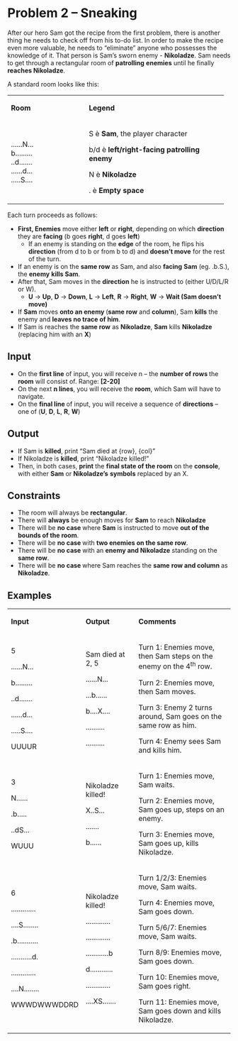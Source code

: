 <h1>Problem 2 &ndash; Sneaking</h1>
<p>After our hero Sam got the recipe from the first problem, there is another thing he needs to check off from his to-do list. In order to make the recipe even more valuable, he needs to &ldquo;eliminate&rdquo; anyone who possesses the knowledge of it. That person is Sam&rsquo;s sworn enemy - <strong>Nikoladze</strong>. Sam needs to get through a rectangular room of <strong>patrolling</strong> <strong>enemies</strong> until he finally <strong>reaches Nikoladze</strong>.</p>
<p>A standard room looks like this:</p>
<table width="0">
<tbody>
<tr>
<td width="160">
<p><strong>Room</strong></p>
</td>
<td width="297">
<p><strong>Legend</strong></p>
</td>
</tr>
<tr>
<td width="160">
<p>......N...<br /> b.........<br /> ..d.......<br /> ......d...<br /> .....S....</p>
</td>
<td width="297">
<p>S &egrave; <strong>Sam</strong>, the player character</p>
<p>b/d &egrave; <strong>left/right-facing</strong> <strong>patrolling enemy</strong></p>
<p>N &egrave; <strong>Nikoladze</strong></p>
<p>. &egrave; <strong>Empty space</strong></p>
</td>
</tr>
</tbody>
</table>
<p>Each turn proceeds as follows:</p>
<ul>
<li><strong>First, Enemies</strong> move either <strong>left</strong> or <strong>right</strong>, depending on which <strong>direction</strong> they are <strong>facing</strong> (b goes <strong>right</strong>, d goes <strong>left</strong>)
<ul>
<li>If an enemy is standing on the <strong>edge</strong> of the room, he flips his <strong>direction</strong> (from d to b or from b to d) and <strong>doesn&rsquo;t move</strong> for the rest of the turn.</li>
</ul>
</li>
<li>If an enemy is on the <strong>same row</strong> as Sam, and also <strong>facing</strong> <strong>Sam</strong> (eg. .b.S.), the <strong>enemy</strong> <strong>kills Sam</strong>.</li>
<li>After that, Sam moves in the <strong>direction</strong> he is instructed to (either U/D/L/R or W).
<ul>
<li><strong>U</strong> -&gt; <strong>Up</strong>, <strong>D</strong> -&gt; <strong>Down</strong>, <strong>L</strong> -&gt; <strong>Left</strong>, <strong>R</strong> -&gt; <strong>Right</strong>, <strong>W</strong> -&gt; <strong>Wait (Sam doesn&rsquo;t move)</strong></li>
</ul>
</li>
<li>If <strong>Sam</strong> moves <strong>onto an enemy </strong>(<strong>same row</strong> and <strong>column</strong>), Sam <strong>kills</strong> the enemy and <strong>leaves no trace of him</strong>.</li>
<li>If Sam is reaches the <strong>same row</strong> as <strong>Nikoladze</strong>, <strong>Sam</strong> kills <strong>Nikoladze </strong>(replacing him with an <strong>X</strong>)</li>
</ul>
<h2>Input</h2>
<ul>
<li>On the <strong>first line</strong> of input, you will receive n &ndash; the <strong>number of rows </strong>the <strong>room</strong> will consist of. Range: <strong>[2-20]</strong></li>
<li>On the next <strong>n lines</strong>, you will receive the <strong>room</strong>, which Sam will have to navigate.</li>
<li>On the <strong>final line </strong>of input, you will receive a sequence of <strong>directions</strong> &ndash; one of (<strong>U</strong>, <strong>D</strong>, <strong>L</strong>, <strong>R</strong>, <strong>W</strong>)</li>
</ul>
<h2>Output</h2>
<ul>
<li>If Sam is <strong>killed</strong>, print &ldquo;Sam died at {row}, {col}&rdquo;</li>
<li>If Nikoladze is <strong>killed</strong>, print &ldquo;Nikoladze killed!&rdquo;</li>
<li>Then, in both cases, <strong>print</strong> the <strong>final state of the room</strong> on the <strong>console</strong>, with either <strong>Sam</strong> or <strong>Nikoladze&rsquo;s</strong> <strong>symbols</strong> replaced by an X.</li>
</ul>
<h2>Constraints</h2>
<ul>
<li>The room will always be <strong>rectangular</strong>.</li>
<li>There will <strong>always</strong> be enough moves for <strong>Sam</strong> to reach <strong>Nikoladze</strong></li>
<li>There will be <strong>no case </strong>where <strong>Sam</strong> is instructed to move <strong>out of the bounds of the room</strong>.</li>
<li>There will be <strong>no case </strong>with <strong>two enemies on the same row</strong>.</li>
<li>There will be <strong>no case </strong>with an <strong>enemy and Nikoladze</strong> standing on the <strong>same row</strong>.</li>
<li>There will be <strong>no case </strong>where Sam reaches the <strong>same</strong> <strong>row and column </strong>as <strong>Nikoladze</strong>.</li>
</ul>
<h2>Examples</h2>
<table width="0">
<tbody>
<tr>
<td width="120">
<p><strong>Input</strong></p>
</td>
<td width="160">
<p><strong>Output</strong></p>
</td>
<td width="426">
<p><strong>Comments</strong></p>
</td>
</tr>
<tr>
<td width="120">
<p>5</p>
<p>......N...</p>
<p>b.........</p>
<p>..d.......</p>
<p>......d...</p>
<p>.....S....</p>
<p>UUUUR</p>
</td>
<td width="160">
<p>Sam died at 2, 5</p>
<p>......N...</p>
<p>...b......</p>
<p>b....X....</p>
<p>..........</p>
<p>..........</p>
</td>
<td width="426">
<p>Turn 1: Enemies move, then Sam steps on the enemy on the 4<sup>th</sup> row.</p>
<p>Turn 2: Enemies move, then Sam moves.</p>
<p>Turn 3: Enemy 2 turns around, Sam goes on the same row as him.</p>
<p>Turn 4: Enemy sees Sam and kills him.</p>
</td>
</tr>
<tr>
<td width="120">
<p>3</p>
<p>N......</p>
<p>.b.....</p>
<p>..dS...</p>
<p>WUUU</p>
</td>
<td width="160">
<p>Nikoladze killed!</p>
<p>X..S...</p>
<p>.......</p>
<p>b......</p>
</td>
<td width="426">
<p>Turn 1: Enemies move, Sam waits.</p>
<p>Turn 2: Enemies move, Sam goes up, steps on an enemy.</p>
<p>Turn 3: Enemies move, Sam goes up, kills Nikoladze.</p>
</td>
</tr>
<tr>
<td width="120">
<p>6</p>
<p>.............</p>
<p>....S........</p>
<p>.b...........</p>
<p>...........d.</p>
<p>.............</p>
<p>....N........</p>
<p>WWWDWWWDDRD</p>
</td>
<td width="160">
<p>Nikoladze killed!</p>
<p>.............</p>
<p>.............</p>
<p>............b</p>
<p>d............</p>
<p>.............</p>
<p>....XS.......</p>
</td>
<td width="426">
<p>Turn 1/2/3: Enemies move, Sam waits.</p>
<p>Turn 4: Enemies move, Sam goes down.</p>
<p>Turn 5/6/7: Enemies move, Sam waits.</p>
<p>Turn 8/9: Enemies move, Sam goes down.</p>
<p>Turn 10: Enemies move, Sam goes right.</p>
<p>Turn 11: Enemies move, Sam goes down and kills Nikoladze.</p>
</td>
</tr>
</tbody>
</table>
<p>&nbsp;</p>